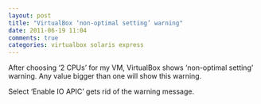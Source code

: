 ```yaml
---
layout: post
title: "VirtualBox ‘non-optimal setting’ warning"
date: 2011-06-19 11:04
comments: true
categories: virtualbox solaris express
---
```


After choosing ‘2 CPUs’ for my VM, VirtualBox shows ‘non-optimal setting’ warning. Any value bigger than one will show this warning.


Select ‘Enable IO APIC’ gets rid of the warning message.

